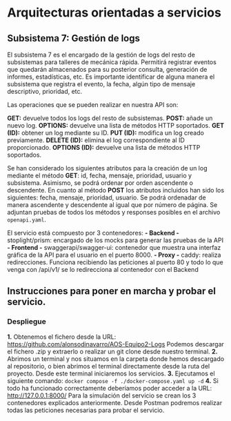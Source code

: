 # Arquitecturas orientadas a servicios
## Subsistema 7: Gestión de logs
El subsistema 7 es el encargado de la gestión de logs del resto de subsistemas para talleres de mecánica rápida. Permitirá registrar eventos que quedarán almacenados para su posterior consulta, generación de informes, estadísticas, etc. Es importante identificar de alguna manera el subsistema que registra el evento, la fecha, algún tipo de mensaje descriptivo, prioridad, etc.

Las operaciones que se pueden realizar en nuestra API son:

**GET:** devuelve todos los logs del resto de subsistemas.
**POST:** añade un nuevo log.
**OPTIONS:** devuelve una lista de métodos HTTP soportados.
**GET (ID):** obtener un log mediante su ID.
**PUT (ID):** modifica un log creado previamente.
**DELETE (ID):** elimina el log correspondiente al ID proporcionado.
**OPTIONS (ID):** devuelve una lista de métodos HTTP soportados.

Se han considerado los siguientes atributos para la creación de un log mediante el método **GET**: id, fecha, mensaje, prioridad, usuario y subsistema. Asimismo, se podrá ordenar por orden ascendente o descendente.
En cuanto al método **POST** los atributos incluidos han sido los siguientes: fecha, mensaje, prioridad, usuario. Se podrá ordenadar de manera ascendente y descendente al igual que por número de página.
Se adjuntan pruebas de todos los métodos y responses posibles en el archivo `openapi.yaml`.

El servicio está compuesto por 3 contenedores:
**- Backend -** stoplight/prism: encargado de los mocks para generar las pruebas de la API 
**- Frontend -** swaggerapi/swagger-ui: contenedor que muestra una interfaz gráfica de la API para el usuario en el puerto 8000.
**- Proxy -** caddy: realiza redirecciones. Funciona recibiendo las peticiones al puerto 80 y todo lo que venga con /api/v1/ se lo redirecciona al contenedor con el Backend

## Instrucciones para poner en marcha y probar el servicio.
### Despliegue 
**1.** Obtenemos el fichero desde la URL: https://github.com/alonsodinavarro/AOS-Equipo2-Logs
Podemos descargar el fichero .zip y extraerlo o realizar un git clone desde nuestro terminal.
**2.** Abrimos un terminal y nos situamos en la carpeta donde hemos descargado al repositorio, o bien abrimos el terminal directamente desde la ruta del proyecto. Desde este terminal iniciaremos los servicios.
**3.** Ejecutamos el siguiente comando: `docker compose -f ./docker-compose.yaml up -d` 
**4.** Si todo ha funcionado correctamente deberíamos poder acceder a la URL: http://127.0.0.1:8000/
Para la simulación del servicio se crean los 3 contenedores explicados anteriormente.
Desde Postman podremos realizar todas las peticiones necesarias para probar el servicio.
   
